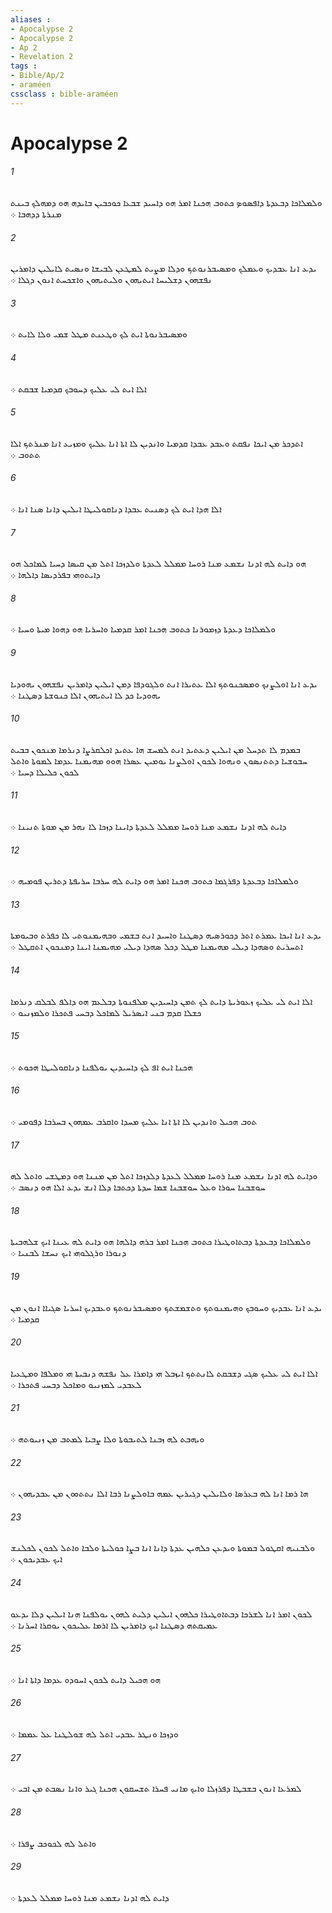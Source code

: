 ```yaml
---
aliases : 
- Apocalypse 2
- Apocalypse 2
- Ap 2
- Revelation 2
tags : 
- Bible/Ap/2
- araméen
cssclass : bible-araméen
---
```


# Apocalypse 2

###### 1
ܘܠܡܠܐܟܐ ܕܒܥܕܬܐ ܕܐܦܤܘܤ ܟܬܘܒ ܗܟܢܐ ܐܡܪ ܗܘ ܕܐܚܝܕ ܫܒܥܐ ܟܘܟܒܝܢ ܒܐܝܕܗ ܗܘ ܕܡܗܠܟ ܒܝܢܬ ܡܢܪܬܐ ܕܕܗܒܐ ܀
###### 2
ܝܕܥ ܐܢܐ ܥܒܕܝܟ ܘܥܡܠܟ ܘܡܤܝܒܪܢܘܬܟ ܘܕܠܐ ܡܨܝܬ ܠܡܛܥܢ ܠܒܝܫܐ ܘܢܤܝܬ ܠܐܝܠܝܢ ܕܐܡܪܝܢ ܢܦܫܗܘܢ ܕܫܠܝܚܐ ܐܝܬܝܗܘܢ ܘܠܝܬܝܗܘܢ ܘܐܫܟܚܬ ܐܢܘܢ ܕܓܠܐ ܀
###### 3
ܘܡܤܝܒܪܢܘܬܐ ܐܝܬ ܠܟ ܘܛܥܢܬ ܡܛܠ ܫܡܝ ܘܠܐ ܠܐܝܬ ܀
###### 4
ܐܠܐ ܐܝܬ ܠܝ ܥܠܝܟ ܕܚܘܒܟ ܩܕܡܝܐ ܫܒܩܬ ܀
###### 5
ܐܬܕܟܪ ܡܢ ܐܝܟܐ ܢܦܩܬ ܘܥܒܕ ܥܒܕܐ ܩܕܡܝܐ ܘܐܢܕܝܢ ܠܐ ܐܬܐ ܐܢܐ ܥܠܝܟ ܘܡܙܝܥ ܐܢܐ ܡܢܪܬܟ ܐܠܐ ܬܬܘܒ ܀
###### 6
ܐܠܐ ܗܕܐ ܐܝܬ ܠܟ ܕܤܢܝܬ ܥܒܕܐ ܕܢܐܩܘܠܝܛܐ ܐܝܠܝܢ ܕܐܢܐ ܤܢܐ ܐܢܐ ܀
###### 7
ܗܘ ܕܐܝܬ ܠܗ ܐܕܢܐ ܢܫܡܥ ܡܢܐ ܪܘܚܐ ܡܡܠܠ ܠܥܕܬܐ ܘܠܕܙܟܐ ܐܬܠ ܡܢ ܩܝܤܐ ܕܚܝܐ ܠܡܐܟܠ ܗܘ ܕܐܝܬܘܗܝ ܒܦܪܕܝܤܐ ܕܐܠܗܐ ܀
###### 8
ܘܠܡܠܐܟܐ ܕܥܕܬܐ ܕܙܡܘܪܢܐ ܟܬܘܒ ܗܟܢܐ ܐܡܪ ܩܕܡܝܐ ܘܐܚܪܝܐ ܗܘ ܕܗܘܐ ܡܝܬܐ ܘܚܝܐ ܀
###### 9
ܝܕܥ ܐܢܐ ܐܘܠܨܢܟ ܘܡܤܟܢܘܬܟ ܐܠܐ ܥܬܝܪܐ ܐܢܬ ܘܠܓܘܕܦܐ ܕܡܢ ܐܝܠܝܢ ܕܐܡܪܝܢ ܢܦܫܗܘܢ ܝܗܘܕܝܐ ܝܗܘܕܝܐ ܟܕ ܠܐ ܐܝܬܝܗܘܢ ܐܠܐ ܟܢܘܫܬܐ ܕܤܛܢܐ ܀
###### 10
ܒܡܕܡ ܠܐ ܬܕܚܠ ܡܢ ܐܝܠܝܢ ܕܥܬܝܕ ܐܢܬ ܠܡܚܫ ܗܐ ܥܬܝܕ ܐܟܠܩܪܨܐ ܕܢܪܡܐ ܡܢܟܘܢ ܒܒܝܬ ܚܒܘܫܝܐ ܕܬܬܢܤܘܢ ܘܢܗܘܐ ܠܟܘܢ ܐܘܠܨܢܐ ܝܘܡܝܢ ܥܤܪܐ ܗܘܘ ܡܗܝܡܢܐ ܥܕܡܐ ܠܡܘܬܐ ܘܐܬܠ ܠܟܘܢ ܟܠܝܠܐ ܕܚܝܐ ܀
###### 11
ܕܐܝܬ ܠܗ ܐܕܢܐ ܢܫܡܥ ܡܢܐ ܪܘܚܐ ܡܡܠܠ ܠܥܕܬܐ ܕܐܝܢܐ ܕܙܟܐ ܠܐ ܢܗܪ ܡܢ ܡܘܬܐ ܬܢܝܢܐ ܀
###### 12
ܘܠܡܠܐܟܐ ܕܒܥܕܬܐ ܕܦܪܓܡܐ ܟܬܘܒ ܗܟܢܐ ܐܡܪ ܗܘ ܕܐܝܬ ܠܗ ܚܪܒܐ ܚܪܝܦܬܐ ܕܬܪܝܢ ܦܘܡܝܗ ܀
###### 13
ܝܕܥ ܐܢܐ ܐܝܟܐ ܥܡܪܬ ܐܬܪ ܕܟܘܪܤܝܗ ܕܤܛܢܐ ܘܐܚܝܕ ܐܢܬ ܒܫܡܝ ܘܒܗܝܡܢܘܬܝ ܠܐ ܟܦܪܬ ܘܒܝܘܡܬܐ ܐܬܚܪܝܬ ܘܤܗܕܐ ܕܝܠܝ ܡܗܝܡܢܐ ܡܛܠ ܕܟܠ ܤܗܕܐ ܕܝܠܝ ܡܗܝܡܢܐ ܐܝܢܐ ܕܡܢܟܘܢ ܐܬܩܛܠ ܀
###### 14
ܐܠܐ ܐܝܬ ܠܝ ܥܠܝܟ ܙܥܘܪܝܬܐ ܕܐܝܬ ܠܟ ܬܡܢ ܕܐܚܝܕܝܢ ܡܠܦܢܘܬܐ ܕܒܠܥܡ ܗܘ ܕܐܠܦ ܠܒܠܩ ܕܢܪܡܐ ܟܫܠܐ ܩܕܡ ܒܢܝ ܐܝܤܪܝܠ ܠܡܐܟܠ ܕܒܚܝ ܦܬܟܪܐ ܘܠܡܙܢܝܘ ܀
###### 15
ܗܟܢܐ ܐܝܬ ܐܦ ܠܟ ܕܐܚܝܕܝܢ ܝܘܠܦܢܐ ܕܢܐܩܘܠܝܛܐ ܗܟܘܬ ܀
###### 16
ܬܘܒ ܗܟܝܠ ܘܐܢܕܝܢ ܠܐ ܐܬܐ ܐܢܐ ܥܠܝܟ ܡܚܕܐ ܘܐܩܪܒ ܥܡܗܘܢ ܒܚܪܒܐ ܕܦܘܡܝ ܀
###### 17
ܘܕܐܝܬ ܠܗ ܐܕܢܐ ܢܫܡܥ ܡܢܐ ܪܘܚܐ ܡܡܠܠ ܠܥܕܬܐ ܕܠܕܙܟܐ ܐܬܠ ܡܢ ܡܢܢܐ ܗܘ ܕܡܛܫܝ ܘܐܬܠ ܠܗ ܚܘܫܒܢܐ ܚܘܪܐ ܘܥܠ ܚܘܫܒܢܐ ܫܡܐ ܚܕܬܐ ܕܟܬܒܐ ܕܠܐ ܐܢܫ ܝܕܥ ܐܠܐ ܗܘ ܕܢܤܒ ܀
###### 18
ܘܠܡܠܐܟܐ ܕܒܥܕܬܐ ܕܒܬܐܘܛܝܪܐ ܟܬܘܒ ܗܟܢܐ ܐܡܪ ܒܪܗ ܕܐܠܗܐ ܗܘ ܕܐܝܬ ܠܗ ܥܝܢܐ ܐܝܟ ܫܠܗܒܝܬܐ ܕܢܘܪܐ ܘܪܓܠܘܗܝ ܐܝܟ ܢܚܫܐ ܠܒܢܝܐ ܀
###### 19
ܝܕܥ ܐܢܐ ܥܒܕܝܟ ܘܚܘܒܟ ܘܗܝܡܢܘܬܟ ܘܬܫܡܫܬܟ ܘܡܤܝܒܪܢܘܬܟ ܘܥܒܕܝܟ ܐܚܪܝܐ ܤܓܝܐܐ ܐܢܘܢ ܡܢ ܩܕܡܝܐ ܀
###### 20
ܐܠܐ ܐܝܬ ܠܝ ܥܠܝܟ ܤܓܝ ܕܫܒܩܬ ܠܐܢܬܬܟ ܐܝܙܒܠ ܗܝ ܕܐܡܪܐ ܥܠ ܢܦܫܗ ܕܢܒܝܬܐ ܗܝ ܘܡܠܦܐ ܘܡܛܥܝܐ ܠܥܒܕܝ ܠܡܙܢܝܘ ܘܡܐܟܠ ܕܒܚܝ ܦܬܟܪܐ ܀
###### 21
ܘܝܗܒܬ ܠܗ ܙܒܢܐ ܠܬܝܒܘܬܐ ܘܠܐ ܨܒܝܐ ܠܡܬܒ ܡܢ ܙܢܝܘܬܗ ܀
###### 22
ܗܐ ܪܡܐ ܐܢܐ ܠܗ ܒܥܪܤܐ ܘܠܐܝܠܝܢ ܕܓܝܪܝܢ ܥܡܗ ܒܐܘܠܨܢܐ ܪܒܐ ܐܠܐ ܢܬܬܘܘܢ ܡܢ ܥܒܕܝܗܘܢ ܀
###### 23
ܘܠܒܢܝܗ ܐܩܛܘܠ ܒܡܘܬܐ ܘܝܕܥܢ ܟܠܗܝܢ ܥܕܬܐ ܕܐܢܐ ܐܢܐ ܒܨܐ ܟܘܠܝܬܐ ܘܠܒܐ ܘܐܬܠ ܠܟܘܢ ܠܟܠܢܫ ܐܝܟ ܥܒܕܝܟܘܢ ܀
###### 24
ܠܟܘܢ ܐܡܪ ܐܢܐ ܠܫܪܟܐ ܕܒܬܐܘܛܝܪܐ ܟܠܗܘܢ ܐܝܠܝܢ ܕܠܝܬ ܠܗܘܢ ܝܘܠܦܢܐ ܗܢܐ ܐܝܠܝܢ ܕܠܐ ܝܕܥܘ ܥܡܝܩܬܗ ܕܤܛܢܐ ܐܝܟ ܕܐܡܪܝܢ ܠܐ ܐܪܡܐ ܥܠܝܟܘܢ ܝܘܩܪܐ ܐܚܪܢܐ ܀
###### 25
ܗܘ ܗܟܝܠ ܕܐܝܬ ܠܟܘܢ ܐܚܘܕܘ ܥܕܡܐ ܕܐܬܐ ܐܢܐ ܀
###### 26
ܘܕܙܟܐ ܘܢܛܪ ܥܒܕܝ ܐܬܠ ܠܗ ܫܘܠܛܢܐ ܥܠ ܥܡܡܐ ܀
###### 27
ܠܡܪܥܐ ܐܢܘܢ ܒܫܒܛܐ ܕܦܪܙܠܐ ܘܐܝܟ ܡܐܢܝ ܦܚܪܐ ܬܫܚܩܘܢ ܗܟܢܐ ܓܝܪ ܘܐܢܐ ܢܤܒܬ ܡܢ ܐܒܝ ܀
###### 28
ܘܐܬܠ ܠܗ ܠܟܘܟܒ ܨܦܪܐ ܀
###### 29
ܕܐܝܬ ܠܗ ܐܕܢܐ ܢܫܡܥ ܡܢܐ ܪܘܚܐ ܡܡܠܠ ܠܥܕܬܐ ܀
